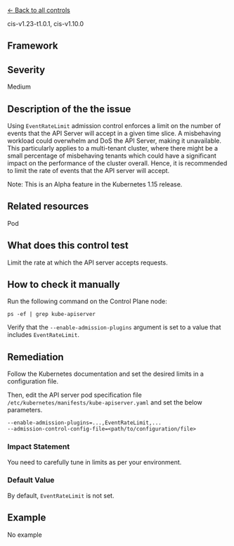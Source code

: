 [← Back to all controls](index.md)


cis-v1.23-t1.0.1, cis-v1.10.0

## Framework

## Severity

Medium

## Description of the the issue

Using `EventRateLimit` admission control enforces a limit on the number of events that the API Server will accept in a given time slice. A misbehaving workload could overwhelm and DoS the API Server, making it unavailable. This particularly applies to a multi-tenant cluster, where there might be a small percentage of misbehaving tenants which could have a significant impact on the performance of the cluster overall. Hence, it is recommended to limit the rate of events that the API server will accept.

 Note: This is an Alpha feature in the Kubernetes 1.15 release.

## Related resources

Pod

## What does this control test

Limit the rate at which the API server accepts requests.

## How to check it manually

Run the following command on the Control Plane node:

```
ps -ef | grep kube-apiserver

```

 Verify that the `--enable-admission-plugins` argument is set to a value that includes `EventRateLimit`.

## Remediation

Follow the Kubernetes documentation and set the desired limits in a configuration file.

 Then, edit the API server pod specification file `/etc/kubernetes/manifests/kube-apiserver.yaml` and set the below parameters.

```
--enable-admission-plugins=...,EventRateLimit,...
--admission-control-config-file=<path/to/configuration/file>

```

### Impact Statement

You need to carefully tune in limits as per your environment.

### Default Value

By default, `EventRateLimit` is not set.

## Example

No example
